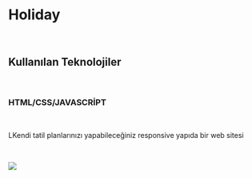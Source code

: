 <h1>Holiday</h1> <br>
<h2>Kullanılan Teknolojiler</h2> <br>
<h3>HTML/CSS/JAVASCRİPT</h3> <br>
<p>LKendi tatil planlarınızı yapabileceğiniz responsive yapıda bir web sitesi</p> <br>

![](Holiday.gif)
